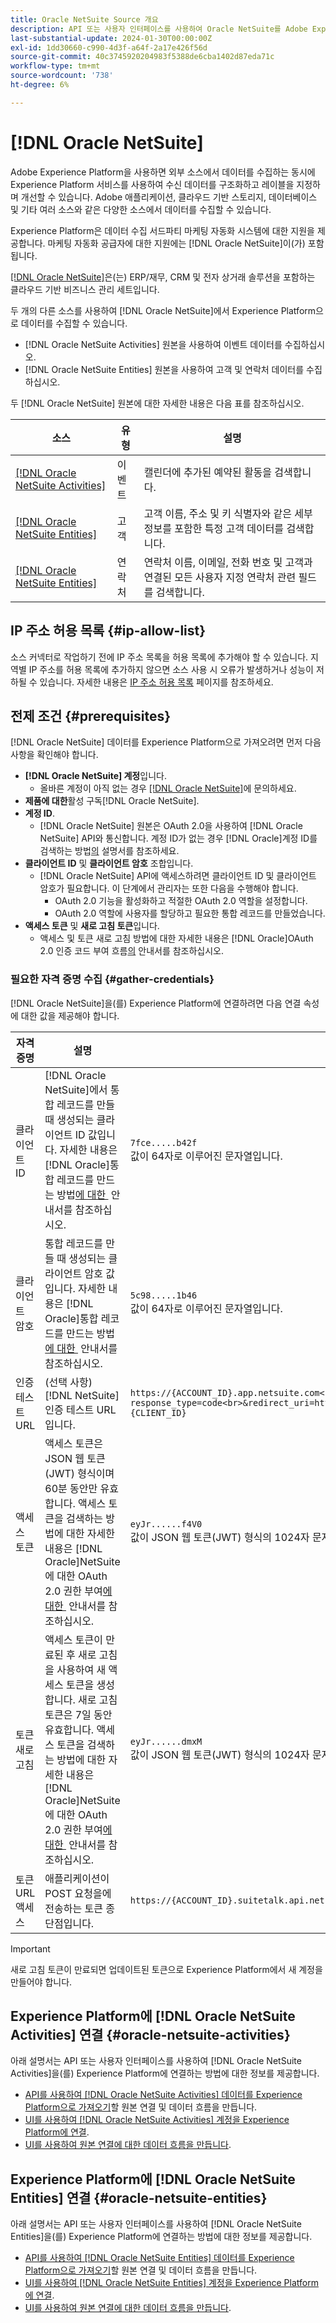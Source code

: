```yaml
---
title: Oracle NetSuite Source 개요
description: API 또는 사용자 인터페이스를 사용하여 Oracle NetSuite를 Adobe Experience Platform에 연결하는 방법을 알아봅니다.
last-substantial-update: 2024-01-30T00:00:00Z
exl-id: 1dd30660-c990-4d3f-a64f-2a17e426f56d
source-git-commit: 40c3745920204983f5388de6cba1402d87eda71c
workflow-type: tm+mt
source-wordcount: '738'
ht-degree: 6%

---
```


# [!DNL Oracle NetSuite]

Adobe Experience Platform을 사용하면 외부 소스에서 데이터를 수집하는 동시에 Experience Platform 서비스를 사용하여 수신 데이터를 구조화하고 레이블을 지정하며 개선할 수 있습니다. Adobe 애플리케이션, 클라우드 기반 스토리지, 데이터베이스 및 기타 여러 소스와 같은 다양한 소스에서 데이터를 수집할 수 있습니다.

Experience Platform은 데이터 수집 서드파티 마케팅 자동화 시스템에 대한 지원을 제공합니다. 마케팅 자동화 공급자에 대한 지원에는 [!DNL Oracle NetSuite]이(가) 포함됩니다.

[[!DNL Oracle NetSuite]](https://www.netsuite.com/)은(는) ERP/재무, CRM 및 전자 상거래 솔루션을 포함하는 클라우드 기반 비즈니스 관리 세트입니다.

두 개의 다른 소스를 사용하여 [!DNL Oracle NetSuite]에서 Experience Platform으로 데이터를 수집할 수 있습니다.

* [!DNL Oracle NetSuite Activities] 원본을 사용하여 이벤트 데이터를 수집하십시오.
* [!DNL Oracle NetSuite Entities] 원본을 사용하여 고객 및 연락처 데이터를 수집하십시오.

두 [!DNL Oracle NetSuite] 원본에 대한 자세한 내용은 다음 표를 참조하십시오.

| 소스 | 유형 | 설명 |
| --- | --- | --- |
| [[!DNL Oracle NetSuite Activities]](#oracle-netsuite-activities) | 이벤트 | 캘린더에 추가된 예약된 활동을 검색합니다. |
| [[!DNL Oracle NetSuite Entities]](#oracle-netsuite-entities) | 고객 | 고객 이름, 주소 및 키 식별자와 같은 세부 정보를 포함한 특정 고객 데이터를 검색합니다. |
| [[!DNL Oracle NetSuite Entities]](#oracle-netsuite-entities) | 연락처 | 연락처 이름, 이메일, 전화 번호 및 고객과 연결된 모든 사용자 지정 연락처 관련 필드를 검색합니다. |

## IP 주소 허용 목록 {#ip-allow-list}

소스 커넥터로 작업하기 전에 IP 주소 목록을 허용 목록에 추가해야 할 수 있습니다. 지역별 IP 주소를 허용 목록에 추가하지 않으면 소스 사용 시 오류가 발생하거나 성능이 저하될 수 있습니다. 자세한 내용은 [IP 주소 허용 목록](../../ip-address-allow-list.md) 페이지를 참조하세요.

## 전제 조건 {#prerequisites}

[!DNL Oracle NetSuite] 데이터를 Experience Platform으로 가져오려면 먼저 다음 사항을 확인해야 합니다.

* **[!DNL Oracle NetSuite] 계정**&#x200B;입니다.
   * 올바른 계정이 아직 없는 경우 [[!DNL Oracle NetSuite]](https://www.NetSuite.com/portal/company/contactus.shtml)에 문의하세요.
* **제품에 대한**&#x200B;활성 구독[!DNL Oracle NetSuite].
* **계정 ID**.
   * [!DNL Oracle NetSuite] 원본은 OAuth 2.0을 사용하여 [!DNL Oracle NetSuite] API와 통신합니다. 계정 ID가 없는 경우 [!DNL Oracle]계정 ID를 검색하는 방법[의 &#x200B;](https://docs.oracle.com/en/cloud/saas/netsuite/ns-online-help/section_1498754928.html#Finding-Your-NetSuite-Account-ID) 설명서를 참조하세요.
* **클라이언트 ID** 및 **클라이언트 암호** 조합입니다.
   * [!DNL Oracle NetSuite] API에 액세스하려면 클라이언트 ID 및 클라이언트 암호가 필요합니다. 이 단계에서 관리자는 또한 다음을 수행해야 합니다.
      * OAuth 2.0 기능을 활성화하고 적절한 OAuth 2.0 역할을 설정합니다.
      * OAuth 2.0 역할에 사용자를 할당하고 필요한 통합 레코드를 만들었습니다.
* **액세스 토큰** 및 **새로 고침 토큰**&#x200B;입니다.
   * 액세스 및 토큰 새로 고침 방법에 대한 자세한 내용은 [!DNL Oracle]OAuth 2.0 인증 코드 부여 흐름[의 &#x200B;](https://docs.oracle.com/en/cloud/saas/netsuite/ns-online-help/section_158074210415.html#OAuth-2.0-Authorization-Code-Grant-Flow) 안내서를 참조하십시오.

### 필요한 자격 증명 수집 {#gather-credentials}

[!DNL Oracle NetSuite]을(를) Experience Platform에 연결하려면 다음 연결 속성에 대한 값을 제공해야 합니다.

| 자격 증명 | 설명 | 예 |
| --- | --- | --- |
| 클라이언트 ID | [!DNL Oracle NetSuite]에서 통합 레코드를 만들 때 생성되는 클라이언트 ID 값입니다. 자세한 내용은 [!DNL Oracle]통합 레코드를 만드는 방법[에 대한 &#x200B;](https://docs.oracle.com/en/cloud/saas/netsuite/ns-online-help/section_157771733782.html#procedure_157838925981) 안내서를 참조하십시오. | `7fce.....b42f`<br>값이 64자로 이루어진 문자열입니다. |
| 클라이언트 암호 | 통합 레코드를 만들 때 생성되는 클라이언트 암호 값입니다. 자세한 내용은 [!DNL Oracle]통합 레코드를 만드는 방법[에 대한 &#x200B;](https://docs.oracle.com/en/cloud/saas/netsuite/ns-online-help/section_157771733782.html#procedure_157838925981) 안내서를 참조하십시오. | `5c98.....1b46`<br>값이 64자로 이루어진 문자열입니다. |
| 인증 테스트 URL | (선택 사항) [!DNL NetSuite] 인증 테스트 URL입니다. | `https://{ACCOUNT_ID}.app.netsuite.com<br>/app/login/oauth2/authorize.nl?response_type=code<br>&redirect_uri=https%3A%2F%2Fapi.github.com<br>&scope=rest_webservices<br>&state=ykv2XLx1BpT5Q0F3MRPHb94j<br>&client_id={CLIENT_ID}` |
| 액세스 토큰 | 액세스 토큰은 JSON 웹 토큰(JWT) 형식이며 60분 동안만 유효합니다. 액세스 토큰을 검색하는 방법에 대한 자세한 내용은 [!DNL Oracle]NetSuite에 대한 OAuth 2.0 권한 부여[에 대한 &#x200B;](https://docs.oracle.com/en/cloud/saas/netsuite/ns-online-help/section_158081952044.html#Step-Two-POST-Request-to-the-Token-Endpoint) 안내서를 참조하십시오. | `eyJr......f4V0`<br> 값이 JSON 웹 토큰(JWT) 형식의 1024자 문자열입니다. |
| 토큰 새로 고침 | 액세스 토큰이 만료된 후 새로 고침을 사용하여 새 액세스 토큰을 생성합니다. 새로 고침 토큰은 7일 동안 유효합니다. 액세스 토큰을 검색하는 방법에 대한 자세한 내용은 [!DNL Oracle]NetSuite에 대한 OAuth 2.0 권한 부여[에 대한 &#x200B;](https://docs.oracle.com/en/cloud/saas/netsuite/ns-online-help/section_158081952044.html#Step-Two-POST-Request-to-the-Token-Endpoint) 안내서를 참조하십시오. | `eyJr......dmxM`<br> 값이 JSON 웹 토큰(JWT) 형식의 1024자 문자열입니다. |
| 토큰 URL 액세스 | 애플리케이션이 POST 요청을에 전송하는 토큰 종단점입니다. | `https://{ACCOUNT_ID}.suitetalk.api.netsuite.com<br>/services/rest/auth/oauth2/v1/token` |

>[!IMPORTANT]
>
>새로 고침 토큰이 만료되면 업데이트된 토큰으로 Experience Platform에서 새 계정을 만들어야 합니다.

## Experience Platform에 [!DNL Oracle NetSuite Activities] 연결 {#oracle-netsuite-activities}

아래 설명서는 API 또는 사용자 인터페이스를 사용하여 [!DNL Oracle NetSuite Activities]을(를) Experience Platform에 연결하는 방법에 대한 정보를 제공합니다.

* [API를 사용하여  [!DNL Oracle NetSuite Activities] 데이터를 Experience Platform으로 가져오기](../../tutorials/api/create/marketing-automation/oracle-netsuite-activities.md)할 원본 연결 및 데이터 흐름을 만듭니다.
* [UI를 사용하여  [!DNL Oracle NetSuite Activities] 계정을 Experience Platform에 연결](../../tutorials/ui/create/marketing-automation/oracle-netsuite-activities.md).
* [UI를 사용하여 원본 연결에 대한 데이터 흐름을 만듭니다](../../tutorials/ui/dataflow/marketing-automation.md).

## Experience Platform에 [!DNL Oracle NetSuite Entities] 연결 {#oracle-netsuite-entities}

아래 설명서는 API 또는 사용자 인터페이스를 사용하여 [!DNL Oracle NetSuite Entities]을(를) Experience Platform에 연결하는 방법에 대한 정보를 제공합니다.

* [API를 사용하여  [!DNL Oracle NetSuite Entities] 데이터를 Experience Platform으로 가져오기](../../tutorials/api/create/marketing-automation/oracle-netsuite-entities.md)할 원본 연결 및 데이터 흐름을 만듭니다.
* [UI를 사용하여  [!DNL Oracle NetSuite Entities] 계정을 Experience Platform에 연결](../../tutorials/ui/create/marketing-automation/oracle-netsuite-entities.md).
* [UI를 사용하여 원본 연결에 대한 데이터 흐름을 만듭니다](../../tutorials/ui/dataflow/marketing-automation.md).
